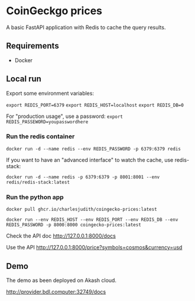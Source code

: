 # CoinGeckgo prices

A basic FastAPI application with Redis to cache the query results.

## Requirements

- Docker

## Local run

Export some environment variables:

`export REDIS_PORT=6379`
`export REDIS_HOST=localhost`
`export REDIS_DB=0`

For "production usage", use a password:
`export REDIS_PASSEWORD=youpasswordhere`

### Run the redis container

`docker run -d --name redis --env REDIS_PASSWORD -p 6379:6379 redis`

If you want to have an "advanced interface" to watch the cache, use redis-stack:

`docker run -d --name redis -p 6379:6379 -p 8001:8001 --env redis/redis-stack:latest`

### Run the python app

`docker pull ghcr.io/charlesjudith/coingecko-prices:latest`

`docker run --env REDIS_HOST --env REDIS_PORT --env REDIS_DB --env REDIS_PASSWORD -p 8000:8000 coingecko-prices:latest`

Check the API doc http://127.0.0.1:8000/docs

Use the API http://127.0.0.1:8000/price?symbols=cosmos&currency=usd

## Demo

The demo as been deployed on Akash cloud.

http://provider.bdl.computer:32749/docs

